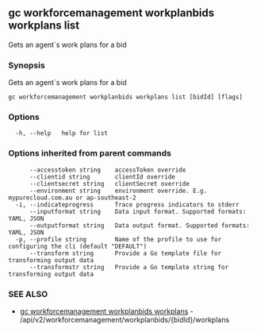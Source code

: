 ## gc workforcemanagement workplanbids workplans list

Gets an agent`s work plans for a bid

### Synopsis

Gets an agent`s work plans for a bid

```
gc workforcemanagement workplanbids workplans list [bidId] [flags]
```

### Options

```
  -h, --help   help for list
```

### Options inherited from parent commands

```
      --accesstoken string    accessToken override
      --clientid string       clientId override
      --clientsecret string   clientSecret override
      --environment string    environment override. E.g. mypurecloud.com.au or ap-southeast-2
  -i, --indicateprogress      Trace progress indicators to stderr
      --inputformat string    Data input format. Supported formats: YAML, JSON
      --outputformat string   Data output format. Supported formats: YAML, JSON
  -p, --profile string        Name of the profile to use for configuring the cli (default "DEFAULT")
      --transform string      Provide a Go template file for transforming output data
      --transformstr string   Provide a Go template string for transforming output data
```

### SEE ALSO

* [gc workforcemanagement workplanbids workplans](gc_workforcemanagement_workplanbids_workplans.html)	 - /api/v2/workforcemanagement/workplanbids/{bidId}/workplans


